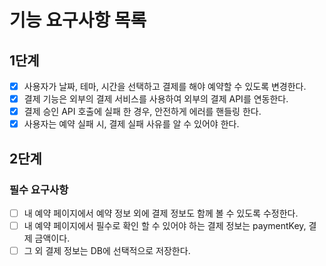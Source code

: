 # 기능 요구사항 목록

## 1단계
- [x] 사용자가 날짜, 테마, 시간을 선택하고 결제를 해야 예약할 수 있도록 변경한다.
- [x] 결제 기능은 외부의 결제 서비스를 사용하여 외부의 결제 API를 연동한다.
- [x] 결제 승인 API 호출에 실패 한 경우, 안전하게 에러를 핸들링 한다.
- [x] 사용자는 예약 실패 시, 결제 실패 사유를 알 수 있어야 한다.

## 2단계
### 필수 요구사항
- [ ] 내 예약 페이지에서 예약 정보 외에 결제 정보도 함께 볼 수 있도록 수정한다.
- [ ] 내 예약 페이지에서 필수로 확인 할 수 있어야 하는 결제 정보는 paymentKey, 결제 금액이다. 
- [ ] 그 외 결제 정보는 DB에 선택적으로 저장한다.